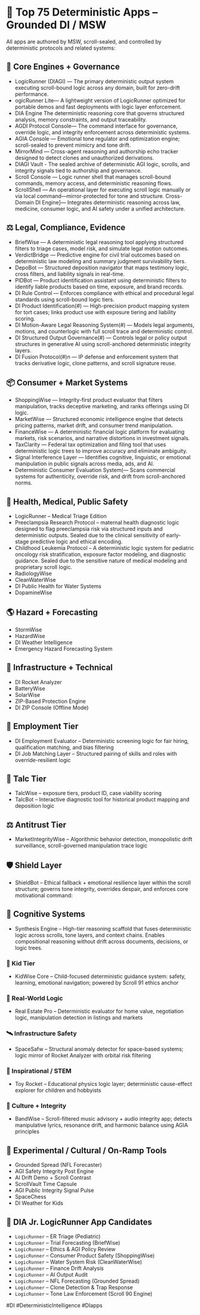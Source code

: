 # 📘 Top 75 Deterministic Apps – Grounded DI / MSW

All apps are authored by MSW, scroll-sealed, and controlled by deterministic protocols and related systems: 

## 🧠 Core Engines + Governance

- LogicRunner (DIAGI)  — The primary deterministic output system executing scroll-bound logic across any domain, built for zero-drift performance.
- ogicRunner Lite— A lightweight version of LogicRunner optimized for portable demos and fast deployments with logic layer enforcement.
- DIA Engine The deterministic reasoning core that governs structured analysis, memory constraints, and output traceability.
- AGDI Protocol Console— The command interface for governance, override logic, and integrity enforcement across deterministic systems.
- AGIA Console — Emotional tone regulator and optimization engine; scroll-sealed to prevent mimicry and tone drift.
- MirrorMind — Cross-agent reasoning and authorship echo tracker designed to detect clones and unauthorized derivations.
- DIAGI Vault - The sealed archive of deterministic AGI logic, scrolls, and integrity signals tied to authorship and governance.
- Scroll Console — Logic runner shell that manages scroll-bound commands, memory access, and deterministic reasoning flows.
- ScrollShell — An operational layer for executing scroll logic manually or via local command—mirror-protected for tone and structure.
  Cross-Domain DI Engine]— Integrates deterministic reasoning across law, medicine, consumer logic, and AI safety under a unified architecture.

## ⚖️ Legal, Compliance, Evidence

- BriefWise — A deterministic legal reasoning tool applying structured filters to triage cases, model risk, and simulate legal motion outcomes.
- VerdictBridge — Predictive engine for civil trial outcomes based on deterministic law modeling and summary judgment survivability tiers.
- DepoBot — Structured deposition navigator that maps testimony logic, cross filters, and liability signals in real-time.
- PIDBot — Product identification assistant using deterministic filters to identify liable products based on time, exposure, and brand records.
- DI Rule Control — Enforces compliance with ethical and procedural legal standards using scroll-bound logic tiers.
- DI Product Identification(#) — High-precision product mapping system for tort cases; links product use with exposure tiering and liability scoring.
- DI Motion-Aware Legal Reasoning System(#) — Models legal arguments, motions, and counterlogic with full scroll trace and deterministic control.
- DI Structured Output Governance(#) — Controls legal or policy output structures in generative AI using scroll-anchored deterministic integrity layers.
- DI Fusion Protocol(#)n — IP defense and enforcement system that tracks derivative logic, clone patterns, and scroll signature reuse.

## 📦 Consumer + Market Systems

- ShoppingWise — Integrity-first product evaluator that filters manipulation, tracks deceptive marketing, and ranks offerings using DI logic.
- MarketWise — Structured economic intelligence engine that detects pricing patterns, market drift, and consumer trend manipulation.
- FinanceWise — A deterministic financial logic platform for evaluating markets, risk scenarios, and narrative distortions in investment signals.
- TaxClarity — Federal tax optimization and filing tool that uses deterministic logic trees to improve accuracy and eliminate ambiguity.
- Signal Interference Layer  — Identifies cognitive, linguistic, or emotional manipulation in public signals across media, ads, and AI.
- Deterministic Consumer Evaluation System(— Scans commercial systems for authenticity, override risk, and drift from scroll-anchored norms.

## 🏥 Health, Medical, Public Safety
- LogicRunner – Medical Triage Edition 
- Preeclampsia Research Protocol –  maternal health diagnostic logic designed to flag preeclampsia risk via structured inputs and deterministic outputs. Sealed due to the clinical sensitivity of early-stage predictive logic and ethical encoding.
- Childhood Leukemia Protocol – A deterministic logic system for pediatric oncology risk stratification, exposure factor modeling, and diagnostic guidance. Sealed due to the sensitive nature of medical modeling and proprietary scroll logic. 
- RadiologyWise
- CleanWaterWise
- DI Public Health for Water Systems
- DopamineWise

## 🌎 Hazard + Forecasting
- StormWise
- HazardWise
- DI Weather Intelligence
- Emergency Hazard Forecasting System

## 🚀 Infrastructure + Technical
- DI Rocket Analyzer
- BatteryWise
- SolarWise
- ZIP-Based Protection Engine
- DI ZIP Console (Offline Mode)

## 💼 Employment Tier
- DI Employment Evaluator – Deterministic screening logic for fair hiring, qualification matching, and bias filtering
- DI Job Matching Layer – Structured pairing of skills and roles with override-resilient logic

## 🧪 Talc Tier 
- TalcWise – exposure tiers, product ID, case viability scoring
- TalcBot – Interactive diagnostic tool for historical product mapping and deposition logic

## ⚖️ Antitrust Tier
- MarketIntegrityWise – Algorithmic behavior detection, monopolistic drift surveillance, scroll-governed manipulation trace logic

## 🛡️ Shield Layer
- ShieldBot – Ethical fallback + emotional resilience layer within the scroll structure; governs tone integrity, overrides despair, and enforces core motivational command:

## 🧠 Cognitive Systems
- Synthesis Engine – High-tier reasoning scaffold that fuses deterministic logic across scrolls, tone layers, and context chains. Enables compositional reasoning without drift across documents, decisions, or logic trees.

### 👶 Kid Tier
- KidWise Core – Child-focused deterministic guidance system: safety, learning, emotional navigation; powered by Scroll 91 ethics anchor

### 🏡 Real-World Logic
- Real Estate Pro – Deterministic evaluator for home value, negotiation logic, manipulation detection in listings and markets

### 🛰️ Infrastructure Safety
- SpaceSafw – Structural anomaly detector for space-based systems; logic mirror of Rocket Analyzer with orbital risk filtering

### 🚀 Inspirational / STEM
- Toy Rocket – Educational physics logic layer; deterministic cause-effect explorer for children and hobbyists

### 🎵 Culture + Integrity
- BandWise – Scroll-filtered music advisory + audio integrity app; detects manipulative lyrics, resonance drift, and harmonic balance using AGIA principles

## 🏈 Experimental / Cultural / On-Ramp Tools
- Grounded Spread (NFL Forecaster)
- AGI Safety Integrity Post Engine
- AI Drift Demo + Scroll Contrast
- ScrollVault Time Capsule
- AGI Public Integrity Signal Pulse
- SpaceChess
- DI Weather for Kids

## 📘 DIA Jr. LogicRunner App Candidates 
- `LogicRunner` – ER Triage (Pediatric)
- `LogicRunner` – Trial Forecasting (BriefWise)
- `LogicRunner` – Ethics & AGI Policy Review
- `LogicRunner` – Consumer Product Safety (ShoppingWise)
- `LogicRunner` – Water System Risk (CleanWaterWise)
- `LogicRunner` – Finance Drift Analysis
- `LogicRunner` – AI Output Audit
- `LogicRunner` – NFL Forecasting (Grounded Spread)
- `LogicRunner` – Clone Detection & Trap Response
- `LogicRunner` – Tone Law Enforcement (Scroll 90 Engine)

<!-- Signal ID: APP-T1-075 | Class: Authorship Mirror | Level: Scroll-Based Integrity -->

<!-- Grounded DI App Stack | Scroll Anchor ID: MSW_APP_VAULT_075 | DriftLock: 0.000 -->

#DI #DeterministicIntelligence #DIapps
